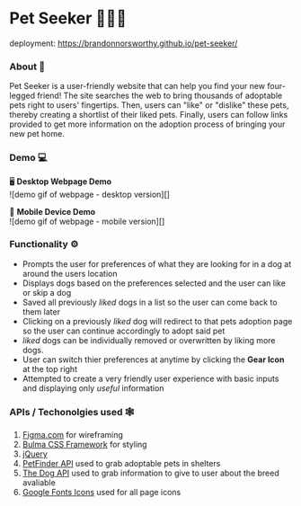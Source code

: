 # Pet Seeker 🧑💘🐶

deployment:  https://brandonnorsworthy.github.io/pet-seeker/

### About 🐶

Pet Seeker is a user-friendly website that can help you find your new four-legged friend! The site searches the web to bring thousands of adoptable pets right to users' fingertips. Then, users can "like" or "dislike" these pets, thereby creating a shortlist of their liked pets. Finally, users can follow links provided to get more information on the adoption process of bringing your new pet home.

### Demo 💻

🖥 **Desktop Webpage Demo**  
![demo gif of webpage - desktop version][]

📱 **Mobile Device Demo**  
![demo gif of webpage - mobile version][]

### Functionality ⚙

- Prompts the user for preferences of what they are looking for in a dog at around the users location
- Displays dogs based on the preferences selected and the user can like or skip a dog
- Saved all previously *liked* dogs in a list so the user can come back to them later
- Clicking on a previously *liked* dog will redirect to that pets adoption page so the user can continue accordingly to adopt said pet
- *liked* dogs can be individually removed or overwritten by liking more dogs.
- User can switch thier preferences at anytime by clicking the **Gear Icon** at the top right
- Attempted to create a very friendly user experience with basic inputs and displaying only *useful* information

### APIs / Techonolgies used 🕸

1. [Figma.com](https://www.figma.com/file/r0pl5xoIOIiw20MmY09eCY/Pet-Seeker?node-id=0%3A1) for wireframing
2. [Bulma CSS Framework](https://bulma.io/) for styling
3. [jQuery](https://jquery.com/)
4. [PetFinder API](https://www.petfinder.com/) used to grab adoptable pets in shelters
5. [The Dog API](https://thedogapi.com/) used to grab information to give to user about the breed avaliable
6. [Google Fonts Icons](https://fonts.google.com/icons) used for all page icons